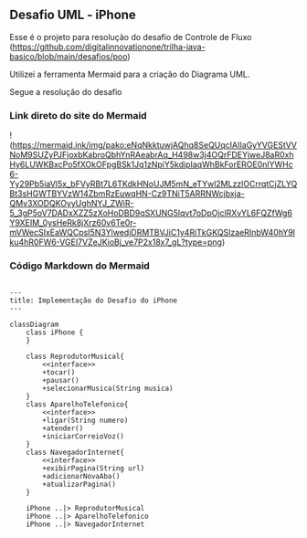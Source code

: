 ## Desafio UML - iPhone

Esse é o projeto para resolução do desafio de Controle de Fluxo (https://github.com/digitalinnovationone/trilha-java-basico/blob/main/desafios/poo)

Utilizei a ferramenta Mermaid para a criação do Diagrama UML.

Segue a resolução do desafio

### Link direto do site do Mermaid

!(https://mermaid.ink/img/pako:eNqNkktuwjAQhq8SeQUqcIAIIaGyYVGEStVVNoM9SUZyPJFjoxbKabroQbhYnRAeabrAq_H498w3j4OQrFDEYjweJ8aR0xhHy6LUWKBxcPo5fXOkOFpgBSk1Jq1zNpiY5kdipIaqWhBkForEROE0nlYWHc6-Yy29Pb5iaVl5x_bFVyRBt7L6TKdkHNoUJM5mN_eTYwl2MLzzlOCrrqtCjZLYQBt3sHGWTBYVzW14ZbmRzEuwqHN-Cz9TNiT5ARRNWcjbxja-QMv3XODQKOyyUghNYJ_ZWiR-5_3gP5oV7DADxXZZ5zXoHoDBD9qSXUNG5lqvt7oDpOjclRXvYL6FQZfWg6Y9XEIM_0ysHeRk8jXrz60v6Te0r-mVWecSIxEaWQCpsI5N3YlwedjDRMTBVJiC1y4RiTkGKQSIzaeRInbW40hY9lku4hR0FW6-VGEI7VZeJKioBj_ve7P2x18x7_gL?type=png)

### Código Markdown do Mermaid

```mermaid

---
title: Implementação do Desafio do iPhone
---

classDiagram
    class iPhone {
    }

    class ReprodutorMusical{
        <<interface>>
        +tocar()
        +pausar()
        +selecionarMusica(String musica)
    }
    class AparelhoTelefonico{
        <<interface>>
        +ligar(String numero)
        +atender()
        +iniciarCorreioVoz()
    }
    class NavegadorInternet{
        <<interface>>
        +exibirPagina(String url)
        +adicionarNovaAba()
        +atualizarPagina()
    }

    iPhone ..|> ReprodutorMusical
    iPhone ..|> AparelhoTelefonico
    iPhone ..|> NavegadorInternet


```
